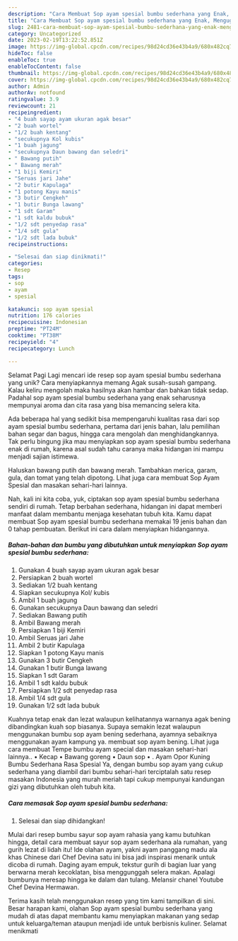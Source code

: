 ```yaml
---
description: "Cara Membuat Sop ayam spesial bumbu sederhana yang Enak, Mengugah Selera"
title: "Cara Membuat Sop ayam spesial bumbu sederhana yang Enak, Mengugah Selera"
slug: 2481-cara-membuat-sop-ayam-spesial-bumbu-sederhana-yang-enak-mengugah-selera
category: Uncategorized
date: 2023-02-19T13:22:52.851Z
image: https://img-global.cpcdn.com/recipes/98d24cd36e43b4a9/680x482cq70/sop-ayam-spesial-bumbu-sederhana-foto-resep-utama.jpg
hideToc: false
enableToc: true
enableTocContent: false
thumbnail: https://img-global.cpcdn.com/recipes/98d24cd36e43b4a9/680x482cq70/sop-ayam-spesial-bumbu-sederhana-foto-resep-utama.jpg
cover: https://img-global.cpcdn.com/recipes/98d24cd36e43b4a9/680x482cq70/sop-ayam-spesial-bumbu-sederhana-foto-resep-utama.jpg
author: Admin
authorAv: notfound
ratingvalue: 3.9
reviewcount: 21
recipeingredient:
- "4 buah sayap ayam ukuran agak besar"
- "2 buah wortel"
- "1/2 buah kentang"
- "secukupnya Kol kubis"
- "1 buah jagung"
- "secukupnya Daun bawang dan seledri"
- " Bawang putih"
- " Bawang merah"
- "1 biji Kemiri"
- "Seruas jari Jahe"
- "2 butir Kapulaga"
- "1 potong Kayu manis"
- "3 butir Cengkeh"
- "1 butir Bunga lawang"
- "1 sdt Garam"
- "1 sdt kaldu bubuk"
- "1/2 sdt penyedap rasa"
- "1/4 sdt gula"
- "1/2 sdt lada bubuk"
recipeinstructions:

- "Selesai dan siap dinikmati!"
categories:
- Resep
tags:
- sop
- ayam
- spesial

katakunci: sop ayam spesial 
nutrition: 176 calories
recipecuisine: Indonesian
preptime: "PT24M"
cooktime: "PT38M"
recipeyield: "4"
recipecategory: Lunch

---
```



Selamat Pagi Lagi mencari ide resep sop ayam spesial bumbu sederhana yang unik? Cara menyiapkannya memang Agak susah-susah gampang. Kalau keliru mengolah maka hasilnya akan hambar dan bahkan tidak sedap. Padahal sop ayam spesial bumbu sederhana yang enak seharusnya mempunyai aroma dan cita rasa yang bisa memancing selera kita.


Ada beberapa hal yang sedikit bisa mempengaruhi kualitas rasa dari sop ayam spesial bumbu sederhana, pertama dari jenis bahan, lalu pemilihan bahan segar dan bagus, hingga cara mengolah dan menghidangkannya. Tak perlu bingung jika mau menyiapkan sop ayam spesial bumbu sederhana enak di rumah, karena asal sudah tahu caranya maka hidangan ini mampu menjadi sajian istimewa.

Haluskan bawang putih dan bawang merah. Tambahkan merica, garam, gula, dan tomat yang telah dipotong. Lihat juga cara membuat Sop Ayam Spesial dan masakan sehari-hari lainnya.


Nah, kali ini kita coba, yuk, ciptakan sop ayam spesial bumbu sederhana sendiri di rumah. Tetap berbahan sederhana, hidangan ini dapat memberi manfaat dalam membantu menjaga kesehatan tubuh kita. Kamu dapat membuat Sop ayam spesial bumbu sederhana memakai 19 jenis bahan dan 0 tahap pembuatan. Berikut ini cara dalam menyiapkan hidangannya.

<!--inarticleads1-->

##### Bahan-bahan dan bumbu yang dibutuhkan untuk menyiapkan Sop ayam spesial bumbu sederhana:

1. Gunakan 4 buah sayap ayam ukuran agak besar
1. Persiapkan 2 buah wortel
1. Sediakan 1/2 buah kentang
1. Siapkan secukupnya Kol/ kubis
1. Ambil 1 buah jagung
1. Gunakan secukupnya Daun bawang dan seledri
1. Sediakan  Bawang putih
1. Ambil  Bawang merah
1. Persiapkan 1 biji Kemiri
1. Ambil Seruas jari Jahe
1. Ambil 2 butir Kapulaga
1. Siapkan 1 potong Kayu manis
1. Gunakan 3 butir Cengkeh
1. Gunakan 1 butir Bunga lawang
1. Siapkan 1 sdt Garam
1. Ambil 1 sdt kaldu bubuk
1. Persiapkan 1/2 sdt penyedap rasa
1. Ambil 1/4 sdt gula
1. Gunakan 1/2 sdt lada bubuk


Kuahnya tetap enak dan lezat walaupun kelihatannya warnanya agak bening dibandingkan kuah sop biasanya. Supaya semakin lezat walaupun menggunakan bumbu sop ayam bening sederhana, ayamnya sebaiknya menggunakan ayam kampung ya. membuat sop ayam bening. Lihat juga cara membuat Tempe bumbu ayam special dan masakan sehari-hari lainnya.. • Kecap • Bawang goreng • Daun sop • . Ayam Opor Kuning Bumbu Sederhana Rasa Spesial Ya, dengan bumbu sop ayam yang cukup sederhana yang diambil dari bumbu sehari-hari terciptalah satu resep masakan Indonesia yang murah meriah tapi cukup mempunyai kandungan gizi yang dibutuhkan oleh tubuh kita. 

<!--inarticleads2-->

##### Cara memasak Sop ayam spesial bumbu sederhana:


1. Selesai dan siap dihidangkan!

Mulai dari resep bumbu sayur sop ayam rahasia yang kamu butuhkan hingga, detail cara membuat sayur sop ayam sederhana ala rumahan, yang gurih lezat di lidah itu! Ide olahan ayam, yakni ayam panggang madu ala khas Chinese dari Chef Devina satu ini bisa jadi inspirasi menarik untuk dicoba di rumah. Daging ayam empuk, tekstur gurih di bagian luar yang berwarna merah kecoklatan, bisa menggunggah selera makan. Apalagi bumbunya meresap hingga ke dalam dan tulang. Melansir chanel Youtube Chef Devina Hermawan. 

Terima kasih telah menggunakan resep yang tim kami tampilkan di sini. Besar harapan kami, olahan Sop ayam spesial bumbu sederhana yang mudah di atas dapat membantu kamu menyiapkan makanan yang sedap untuk keluarga/teman ataupun menjadi ide untuk berbisnis kuliner. Selamat menikmati
